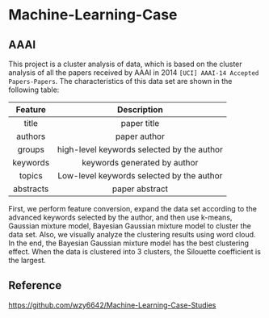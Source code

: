 # Machine-Learning-Case

## AAAI
This project is a cluster analysis of data, which is based on the cluster analysis of all the papers received by AAAI in 2014 `[UCI] AAAI-14 Accepted Papers-Papers`. The characteristics of this data set are shown in the following table:

|Feature  | Description|
| :------------: |:---------------:|
|title  | paper title  |
|authors  | paper author  |
|groups  | high-level keywords selected by the author  |
|keywords  | keywords generated by author |
|topics  | Low-level keywords selected by the author  |
|abstracts  | paper abstract  |


First, we perform feature conversion, expand the data set according to the advanced keywords selected by the author, and then use k-means, Gaussian mixture model, Bayesian Gaussian mixture model to cluster the data set. Also, we visually analyze the clustering results using word cloud. In the end, the Bayesian Gaussian mixture model has the best clustering effect. When the data is clustered into 3 clusters, the Silouette coefficient is the largest.

## Reference
https://github.com/wzy6642/Machine-Learning-Case-Studies